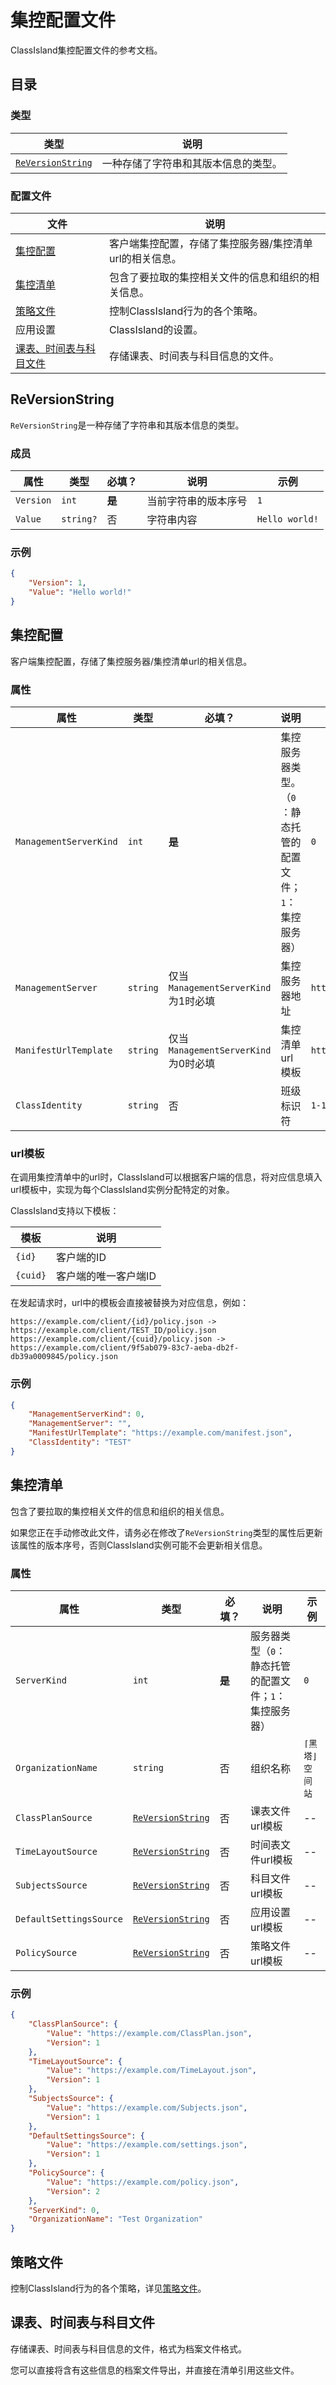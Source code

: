 # 集控配置文件

ClassIsland集控配置文件的参考文档。

## 目录

### 类型

| 类型 | 说明 |
| -- | -- |
| [`ReVersionString`](#reversionstring) | 一种存储了字符串和其版本信息的类型。 |

### 配置文件

| 文件 | 说明 |
| -- | -- |
| [集控配置](#集控配置) | 客户端集控配置，存储了集控服务器/集控清单url的相关信息。 |
| [集控清单](#集控清单) | 包含了要拉取的集控相关文件的信息和组织的相关信息。 |
| [策略文件](#策略文件) | 控制ClassIsland行为的各个策略。 |
| 应用设置 | ClassIsland的设置。 |
| [课表、时间表与科目文件](#课表、时间表与科目文件) | 存储课表、时间表与科目信息的文件。 |

<a id="ReVersionString"></a>
## ReVersionString

`ReVersionString`是一种存储了字符串和其版本信息的类型。

### 成员

| 属性 | 类型 | 必填？ | 说明 | 示例 |
| -- | -- | -- | -- | -- |
| `Version` | `int` | **是** | 当前字符串的版本序号 | `1` |
| `Value` | `string?` | 否 | 字符串内容 | `Hello world!` |

### 示例

```json
{
    "Version": 1,
    "Value": "Hello world!"
}
```

## 集控配置

客户端集控配置，存储了集控服务器/集控清单url的相关信息。

### 属性

| 属性 | 类型 | 必填？ | 说明 | 示例 |
| -- | -- | -- | -- | -- |
| `ManagementServerKind` | `int` | **是** | 集控服务器类型。（`0`：静态托管的配置文件；`1`：集控服务器） | `0` |
| `ManagementServer` | `string` | 仅当`ManagementServerKind`为1时必填 | 集控服务器地址 | `https://example.com:23333` |
| `ManifestUrlTemplate` | `string` | 仅当`ManagementServerKind`为0时必填 | 集控清单url模板 | `https://example.com/manifest.json` |
| `ClassIdentity` | `string` | 否 | 班级标识符 | `1-101` |

### url模板

在调用集控清单中的url时，ClassIsland可以根据客户端的信息，将对应信息填入url模板中，实现为每个ClassIsland实例分配特定的对象。

ClassIsland支持以下模板：

| 模板 | 说明 |
| -- | -- |
| `{id}` | 客户端的ID |
| `{cuid}` | 客户端的唯一客户端ID |

在发起请求时，url中的模板会直接被替换为对应信息，例如：

```
https://example.com/client/{id}/policy.json -> https://example.com/client/TEST_ID/policy.json
https://example.com/client/{cuid}/policy.json -> https://example.com/client/9f5ab079-83c7-aeba-db2f-db39a0009845/policy.json
```

### 示例

```json
{
    "ManagementServerKind": 0,
    "ManagementServer": "",
    "ManifestUrlTemplate": "https://example.com/manifest.json",
    "ClassIdentity": "TEST"
}
```

## 集控清单

包含了要拉取的集控相关文件的信息和组织的相关信息。

如果您正在手动修改此文件，请务必在修改了`ReVersionString`类型的属性后更新该属性的版本序号，否则ClassIsland实例可能不会更新相关信息。

### 属性

| 属性 | 类型 | 必填？ | 说明 | 示例 |
| -- | -- | -- | -- | -- |
| `ServerKind` | `int` | **是** | 服务器类型（`0`：静态托管的配置文件；`1`：集控服务器） | `0` |
| `OrganizationName` | `string` | 否 | 组织名称| `⌈黑塔⌋空间站`
| `ClassPlanSource` | [`ReVersionString`](#ReVersionString) | 否 | 课表文件url模板 | -- |
| `TimeLayoutSource` | [`ReVersionString`](#ReVersionString) | 否 | 时间表文件url模板 | -- |
| `SubjectsSource` | [`ReVersionString`](#ReVersionString) | 否 | 科目文件url模板 | -- |
| `DefaultSettingsSource` | [`ReVersionString`](#ReVersionString) | 否 | 应用设置url模板 | -- |
| `PolicySource` | [`ReVersionString`](#ReVersionString) | 否 | 策略文件url模板 | -- |

### 示例

```json
{
    "ClassPlanSource": {
        "Value": "https://example.com/ClassPlan.json",
        "Version": 1
    },
    "TimeLayoutSource": {
        "Value": "https://example.com/TimeLayout.json",
        "Version": 1
    },
    "SubjectsSource": {
        "Value": "https://example.com/Subjects.json",
        "Version": 1
    },
    "DefaultSettingsSource": {
        "Value": "https://example.com/settings.json",
        "Version": 1
    },
    "PolicySource": {
        "Value": "https://example.com/policy.json",
        "Version": 2
    },
    "ServerKind": 0,
    "OrganizationName": "Test Organization"
}
```

## 策略文件

控制ClassIsland行为的各个策略，详见[策略文件](集控策略文件)。

## 课表、时间表与科目文件

存储课表、时间表与科目信息的文件，格式为档案文件格式。

您可以直接将含有这些信息的档案文件导出，并直接在清单引用这些文件。
